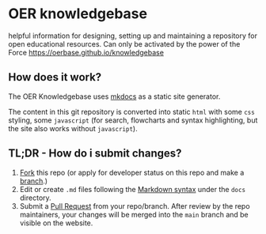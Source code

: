 # OER knowledgebase
helpful information for designing, setting up and maintaining a repository for open educational resources. Can only be activated by the power of the Force
https://oerbase.github.io/knowledgebase

## How does it work?
The OER Knowledgebase uses [mkdocs](https://www.mkdocs.org) as a static site generator.

The content in this git repository is converted into static `html` with some `css` styling, some `javascript` (for search, flowcharts and syntax highlighting, but the site also works without `javascript`).

## TL;DR - How do i submit changes?
1) [Fork](https://github.com/oerBASE/knowledgebase/fork) this repo (or apply for developer status on this repo and make a [branch](https://github.com/oerBASE/knowledgebase/branches).)
2) Edit or create `.md` files following the [Markdown syntax](https://docs.github.com/de/get-started/writing-on-github/getting-started-with-writing-and-formatting-on-github/basic-writing-and-formatting-syntax) under the `docs` directory.
3) Submit a [Pull Request](https://github.com/oerBASE/knowledgebase/pulls) from your repo/branch. After review by the repo maintainers, your changes will be merged into the `main` branch and be visible on the website.
